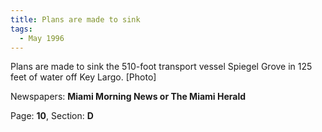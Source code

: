 ```yaml
---  
title: Plans are made to sink  
tags:  
  - May 1996  
---  
```

  
Plans are made to sink the 510-foot transport vessel Spiegel Grove in 125 feet of water off Key Largo. [Photo]  
  
Newspapers: **Miami Morning News or The Miami Herald**  
  
Page: **10**, Section: **D** 
